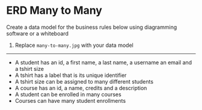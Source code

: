 # ERD Many to Many

Create a data model for the business rules below using diagramming software or a whiteboard

1. Replace `many-to-many.jpg` with your data model

<hr>

* A student has an id, a first name, a last name, a username an email and a tshirt size
* A tshirt has a label that is its unique identifier
* A tshirt size can be assigned to many different students
* A course has an id, a name, credits and a description
* A student can be enrolled in many courses
* Courses can have many student enrollments
